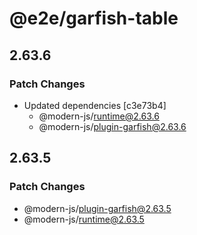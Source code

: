 # @e2e/garfish-table

## 2.63.6

### Patch Changes

- Updated dependencies [c3e73b4]
  - @modern-js/runtime@2.63.6
  - @modern-js/plugin-garfish@2.63.6

## 2.63.5

### Patch Changes

- @modern-js/plugin-garfish@2.63.5
- @modern-js/runtime@2.63.5
